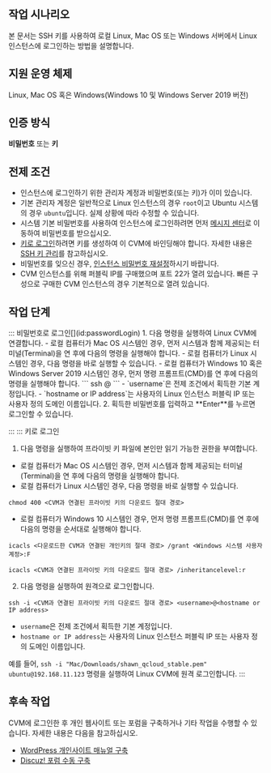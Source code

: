 ## 작업 시나리오
본 문서는 SSH 키를 사용하여 로컬 Linux, Mac OS 또는 Windows 서버에서 Linux 인스턴스에 로그인하는 방법을 설명합니다.

## 지원 운영 체제
Linux, Mac OS 혹은 Windows(Windows 10 및 Windows Server 2019 버전)

## 인증 방식
**비밀번호** 또는 **키**

## 전제 조건
- 인스턴스에 로그인하기 위한 관리자 계정과 비밀번호(또는 키)가 이미 있습니다.
 - 기본 관리자 계정은 일반적으로 Linux 인스턴스의 경우 `root`이고 Ubuntu 시스템의 경우 `ubuntu`입니다. 실제 상황에 따라 수정할 수 있습니다.
 - 시스템 기본 비밀번호를 사용하여 인스턴스에 로그인하려면 먼저 [메시지 센터](https://console.cloud.tencent.com/message)로 이동하여 비밀번호를 받으십시오.
 - [키로 로그인](#LoginWithKey)하려면 키를 생성하여 이 CVM에 바인딩해야 합니다. 자세한 내용은 [SSH 키 관리](https://intl.cloud.tencent.com/document/product/213/16691)를 참고하십시오.
 - 비밀번호를 잊으신 경우, [인스턴스 비밀번호 재설정](https://intl.cloud.tencent.com/document/product/213/16566)하시기 바랍니다.
- CVM 인스턴스를 위해 퍼블릭 IP를 구매했으며 포트 22가 열려 있습니다. 빠른 구성으로 구매한 CVM 인스턴스의 경우 기본적으로 열려 있습니다.

## 작업 단계
<dx-tabs>
::: 비밀번호로 로그인[](id:passwordLogin)
1. 다음 명령을 실행하여 Linux CVM에 연결합니다.
<dx-alert infotype="explain" title="">
- 로컬 컴퓨터가 Mac OS 시스템인 경우, 먼저 시스템과 함께 제공되는 터미널(Terminal)을 연 후에 다음의 명령을 실행해야 합니다.
- 로컬 컴퓨터가 Linux 시스템인 경우, 다음 명령을 바로 실행할 수 있습니다.
- 로컬 컴퓨터가 Windows 10 혹은 Windows Server 2019 시스템인 경우, 먼저 명령 프롬프트(CMD)를 연 후에 다음의 명령을 실행해야 합니다.
</dx-alert>
``` 
ssh <username>@<hostname or IP address>
```
 - `username`은 전제 조건에서 획득한 기본 계정입니다.
 - `hostname or IP address`는 사용자의 Linux 인스턴스 퍼블릭 IP 또는 사용자 정의 도메인 이름입니다.
2. 획득한 비밀번호를 입력하고 **Enter**를 누르면 로그인할 수 있습니다.

:::
::: 키로 로그인[](id:keyLogin)
1. 다음 명령을 실행하여 프라이빗 키 파일에 본인만 읽기 가능한 권한을 부여합니다.
 - 로컬 컴퓨터가 Mac OS 시스템인 경우, 먼저 시스템과 함께 제공되는 터미널(Terminal)을 연 후에 다음의 명령을 실행해야 합니다.
 - 로컬 컴퓨터가 Linux 시스템인 경우, 다음 명령을 바로 실행할 수 있습니다.
```
chmod 400 <CVM과 연결된 프라이빗 키의 다운로드 절대 경로>
```
 - 로컬 컴퓨터가 Windows 10 시스템인 경우, 먼저 명령 프롬프트(CMD)를 연 후에 다음의 명령을 순서대로 실행해야 합니다.
```
icacls <다운로드한 CVM과 연결된 개인키의 절대 경로> /grant <Windows 시스템 사용자 계정>:F
```
```
icacls <CVM과 연결된 프라이빗 키의 다운로드 절대 경로> /inheritancelevel:r
```
2. 다음 명령을 실행하여 원격으로 로그인합니다.
```
ssh -i <CVM과 연결된 프라이빗 키의 다운로드 절대 경로> <username>@<hostname or IP address>
```
 - `username`은 전제 조건에서 획득한 기본 계정입니다.
 - `hostname or IP address`는 사용자의 Linux 인스턴스 퍼블릭 IP 또는 사용자 정의 도메인 이름입니다.

 예를 들어, `ssh -i "Mac/Downloads/shawn_qcloud_stable.pem" ubuntu@192.168.11.123` 명령을 실행하여 Linux CVM에 원격 로그인합니다.
:::
</dx-tabs>

## 후속 작업

CVM에 로그인한 후 개인 웹사이트 또는 포럼을 구축하거나 기타 작업을 수행할 수 있습니다. 자세한 내용은 다음을 참고하십시오.
- [WordPress 개인사이트 매뉴얼 구축](https://intl.cloud.tencent.com/document/product/213/8044)
- [Discuz! 포럼 수동 구축](https://www.tencentcloud.com/document/product/213/8043)
